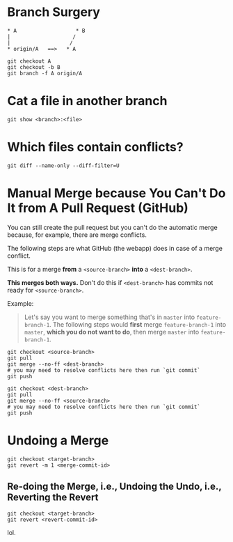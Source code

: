 # Branch Surgery

    * A                   * B
    |                    /
    |                   /
    * origin/A   ==>   * A

    git checkout A
    git checkout -b B
    git branch -f A origin/A

# Cat a file in another branch

    git show <branch>:<file>

# Which files contain conflicts?

    git diff --name-only --diff-filter=U

# Manual Merge because You Can't Do It from A Pull Request (GitHub)

You can still create the pull request but you can't do the automatic
merge because, for example, there are merge conflicts.

The following steps are what GitHub (the webapp) does in case of a
merge conflict.

This is for a merge **from** a `<source-branch>` **into** a
`<dest-branch>`.

**This merges both ways.**  Don't do this if `<dest-branch>` has
commits not ready for `<source-branch>`.

Example:

> Let's say you want to merge something that's in `master` into
> `feature-branch-1`.  The following steps would **first** merge
> `feature-branch-1` into `master`, **which you do not want to do**,
> then merge `master` into `feature-branch-1`.


```
git checkout <source-branch>
git pull
git merge --no-ff <dest-branch>
# you may need to resolve conflicts here then run `git commit`
git push
```

```
git checkout <dest-branch>
git pull
git merge --no-ff <source-branch>
# you may need to resolve conflicts here then run `git commit`
git push
```

# Undoing a Merge

```
git checkout <target-branch>
git revert -m 1 <merge-commit-id>
```

## Re-doing the Merge, i.e., Undoing the Undo, i.e., Reverting the Revert

```
git checkout <target-branch>
git revert <revert-commit-id>
```

lol.
